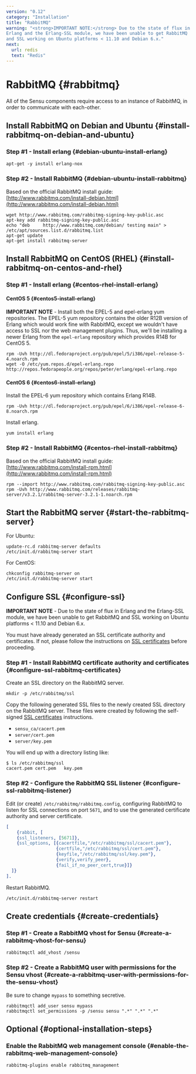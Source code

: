 ```yaml
---
version: "0.12"
category: "Installation"
title: "RabbitMQ"
warning: "<strong>IMPORTANT NOTE:</strong> Due to the state of flux in
Erlang and the Erlang-SSL module, we have been unable to get RabbitMQ
and SSL working on Ubuntu platforms < 11.10 and Debian 6.x."
next:
  url: redis
  text: "Redis"
---
```


# RabbitMQ {#rabbitmq}

All of the Sensu components require access to an instance of RabbitMQ,
in order to communicate with each-other.

## Install RabbitMQ on Debian and Ubuntu {#install-rabbitmq-on-debian-and-ubuntu}

### Step #1 - Install erlang {#debian-ubuntu-install-erlang}

~~~ shell
apt-get -y install erlang-nox
~~~

### Step #2 - Install RabbitMQ {#debian-ubuntu-install-rabbitmq}

Based on the official RabbitMQ install guide:
[http://www.rabbitmq.com/install-debian.html](http://www.rabbitmq.com/install-debian.html)

~~~ shell
wget http://www.rabbitmq.com/rabbitmq-signing-key-public.asc
apt-key add rabbitmq-signing-key-public.asc
echo "deb     http://www.rabbitmq.com/debian/ testing main" > /etc/apt/sources.list.d/rabbitmq.list
apt-get update
apt-get install rabbitmq-server
~~~

## Install RabbitMQ on CentOS (RHEL) {#install-rabbitmq-on-centos-and-rhel}

### Step #1 - Install erlang {#centos-rhel-install-erlang}

#### CentOS 5 {#centos5-install-erlang}

**IMPORTANT NOTE** - Install both the EPEL-5 and epel-erlang yum
  repositories. The EPEL-5 yum repository contains the older R12B
  version of Erlang which would work fine with RabbitMQ, except we
  wouldn't have access to SSL nor the web management plugins. Thus,
  we'll be installing a newer Erlang from the `epel-erlang` repository
  which provides R14B for CentOS 5.

~~~ shell
rpm -Uvh http://dl.fedoraproject.org/pub/epel/5/i386/epel-release-5-4.noarch.rpm
wget -O /etc/yum.repos.d/epel-erlang.repo http://repos.fedorapeople.org/repos/peter/erlang/epel-erlang.repo
~~~

#### CentOS 6 {#centos6-install-erlang}

Install the EPEL-6 yum repository which contains Erlang R14B.

~~~ shell
rpm -Uvh http://dl.fedoraproject.org/pub/epel/6/i386/epel-release-6-8.noarch.rpm
~~~

Install erlang.

~~~ shell
yum install erlang
~~~

### Step #2 - Install RabbitMQ {#centos-rhel-install-rabbitmq}

Based on the official RabbitMQ install guide:
[http://www.rabbitmq.com/install-rpm.html](http://www.rabbitmq.com/install-rpm.html)

~~~ shell
rpm --import http://www.rabbitmq.com/rabbitmq-signing-key-public.asc
rpm -Uvh http://www.rabbitmq.com/releases/rabbitmq-server/v3.2.1/rabbitmq-server-3.2.1-1.noarch.rpm
~~~

## Start the RabbitMQ server {#start-the-rabbitmq-server}

For Ubuntu:

~~~ shell
update-rc.d rabbitmq-server defaults
/etc/init.d/rabbitmq-server start
~~~

For CentOS:

~~~ shell
chkconfig rabbitmq-server on
/etc/init.d/rabbitmq-server start
~~~

## Configure SSL {#configure-ssl}

**IMPORTANT NOTE** - Due to the state of flux in Erlang and the
  Erlang-SSL module, we have been unable to get RabbitMQ and SSL
  working on Ubuntu platforms < 11.10 and Debian 6.x.

You must have already generated an SSL certificate authority and
certificates. If not, please follow the instructions on [SSL
certificates](certificates) before proceeding.

### Step #1 - Install RabbitMQ certificate authority and certificates {#configure-ssl-rabbitmq-certificates}

Create an SSL directory on the RabbitMQ server.

~~~ shell
mkdir -p /etc/rabbitmq/ssl
~~~

Copy the following generated SSL files to the newly created SSL
directory on the RabbitMQ server. These files were created by
following the self-signed [SSL certificates](certificates)
instructions.

* `sensu_ca/cacert.pem`
* `server/cert.pem`
* `server/key.pem`

You will end up with a directory listing like:

~~~
$ ls /etc/rabbitmq/ssl
cacert.pem cert.pem   key.pem
~~~

### Step #2 - Configure the RabbitMQ SSL listener {#configure-ssl-rabbitmq-listener}

Edit (or create) `/etc/rabbitmq/rabbitmq.config`, configuring RabbitMQ
to listen for SSL connections on port `5671`, and to use the generated
certificate authority and server certificate.

~~~ erlang
[
    {rabbit, [
    {ssl_listeners, [5671]},
    {ssl_options, [{cacertfile,"/etc/rabbitmq/ssl/cacert.pem"},
                   {certfile,"/etc/rabbitmq/ssl/cert.pem"},
                   {keyfile,"/etc/rabbitmq/ssl/key.pem"},
                   {verify,verify_peer},
                   {fail_if_no_peer_cert,true}]}
  ]}
].
~~~

Restart RabbitMQ.

~~~ shell
/etc/init.d/rabbitmq-server restart
~~~

## Create credentials {#create-credentials}

### Step #1 - Create a RabbitMQ vhost for Sensu {#create-a-rabbitmq-vhost-for-sensu}

~~~ shell
rabbitmqctl add_vhost /sensu
~~~

### Step #2 - Create a RabbitMQ user with permissions for the Sensu vhost {#create-a-rabbitmq-user-with-permissions-for-the-sensu-vhost}

Be sure to change `mypass` to something secretive.

~~~ shell
rabbitmqctl add_user sensu mypass
rabbitmqctl set_permissions -p /sensu sensu ".*" ".*" ".*"
~~~

## Optional {#optional-installation-steps}

### Enable the RabbitMQ web management console {#enable-the-rabbitmq-web-management-console}

~~~ shell
rabbitmq-plugins enable rabbitmq_management
~~~
